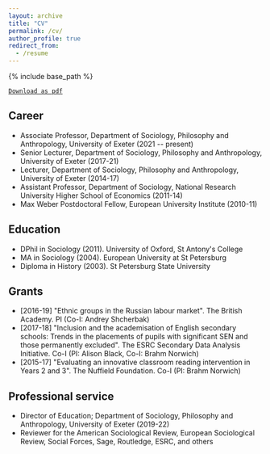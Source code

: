 ```yaml
---
layout: archive
title: "CV"
permalink: /cv/
author_profile: true
redirect_from:
  - /resume
---
```


{% include base_path %}

[`Download as pdf`](../filespubs/CV_Bessudnov.pdf)

Career
------
* Associate Professor, Department of Sociology, Philosophy and Anthropology, University of Exeter (2021 -- present)
* Senior Lecturer, Department of Sociology, Philosophy and Anthropology, University of Exeter (2017-21)
* Lecturer, Department of Sociology, Philosophy and Anthropology, University of Exeter (2014-17)
* Assistant Professor, Department of Sociology, National Research University Higher School of Economics (2011-14)
* Max Weber Postdoctoral Fellow, European University Institute (2010-11)

Education
------
* DPhil in Sociology (2011). University of Oxford, St Antony's College
* MA in Sociology (2004). European University at St Petersburg
* Diploma in History (2003). St Petersburg State University
  
Grants
------
* [2016-19] "Ethnic groups in the Russian labour market". The British Academy. PI (Co-I: Andrey Shcherbak)
* [2017-18] "Inclusion and the academisation of English secondary schools: Trends in the placements of pupils with significant SEN and those permanently excluded". The ESRC Secondary Data Analysis Initiative. Co-I (PI: Alison Black, Co-I: Brahm Norwich)
* [2015-17] "Evaluating an innovative classroom reading intervention in Years 2 and 3". The Nuffield Foundation. Co-I (PI: Brahm Norwich)

Professional service
------
* Director of Education; Department of Sociology, Philosophy and Anthropology, University of Exeter (2019-22)
* Reviewer for the American Sociological Review, European Sociological Review, Social Forces, Sage, Routledge, ESRC, and others  

